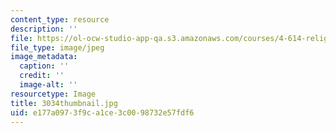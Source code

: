 ```yaml
---
content_type: resource
description: ''
file: https://ol-ocw-studio-app-qa.s3.amazonaws.com/courses/4-614-religious-architecture-and-islamic-cultures-fall-2002/e177a0973f9ca1ce3c0098732e57fdf6_3034thumbnail.jpg
file_type: image/jpeg
image_metadata:
  caption: ''
  credit: ''
  image-alt: ''
resourcetype: Image
title: 3034thumbnail.jpg
uid: e177a097-3f9c-a1ce-3c00-98732e57fdf6
---
```

